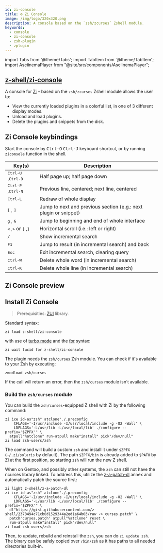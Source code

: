 ```yaml
---
id: zi-console
title: ⚙️ Zi Console
image: /img/logo/320x320.png
description: A console based on the `zsh/zcurses` Zshell module.
keywords:
  - console
  - zi-console
  - zsh-plugin
  - zplugin
---
```


<!-- @format -->

import Tabs from '@theme/Tabs';
import TabItem from '@theme/TabItem';
import AsciinemaPlayer from "@site/src/components/AsciinemaPlayer";

## <i class="fa-brands fa-github"></i> [z-shell/zi-console][]

A console for [Zi][] – based on the `zsh/zcurses` Zshell module allows the user to:

- View the currently loaded plugins in a colorful list, in one of 3 different display modes.
- Unload and load plugins.
- Delete the plugins and snippets from the disk.

## Zi Console keybindings

Start the console by <kbd>Ctrl-O</kbd> <kbd>Ctrl-J</kbd> keyboard shortcut, or by running `ziconsole` function in the shell.

<div className="apitable">

| Key(s)                                                                   | Description                                                      |
| ------------------------------------------------------------------------ | ---------------------------------------------------------------- |
| <kbd>Ctrl-U</kbd> ,<kbd>Ctrl-D</kbd>                                     | Half page up; half page down                                     |
| <kbd>Ctrl-P</kbd> ,<kbd>Ctrl-N</kbd>                                     | Previous line, centered; next line, centered                     |
| <kbd>Ctrl-L</kbd>                                                        | Redraw of whole display                                          |
| <kbd>[</kbd> , <kbd>]</kbd>                                              | Jump to next and previous section (e.g.: next plugin or snippet) |
| <kbd>g</kbd> , <kbd>G</kbd>                                              | Jump to beginning and end of whole interface                     |
| <kbd>&lt;</kbd> ,<kbd>&gt;</kbd> or <kbd>&#123;</kbd> ,<kbd>&#125;</kbd> | Horizontal scroll (i.e.: left or right)                          |
| <kbd>/</kbd>                                                             | Show incremental search                                          |
| <kbd>F1</kbd>                                                            | Jump to result (in incremental search) and back                  |
| <kbd>Esc</kbd>                                                           | Exit incremental search, clearing query                          |
| <kbd>Ctrl-W</kbd>                                                        | Delete whole word (in incremental search)                        |
| <kbd>Ctrl-K</kbd>                                                        | Delete whole line (in incremental search)                        |

</div>

## Zi Console preview

<AsciinemaPlayer
  src='https://asciinema.org/a/512999.cast'
  rows={21}
  cols={125}
  speed={1.5}
  idleTimeLimit={1}
  preload
/>

## Install Zi Console

> Prerequisities: [ZUI][z-shell/zui] library.

<Tabs>
  <TabItem value="standard" label="Standard" default>

Standard syntax:

```shell
zi load z-shell/zi-console
```

  </TabItem>
  <TabItem value="turbo-mode" label="Turbo mode" default>

with use of [turbo mode][4] and the [for][5] syntax:

```shell
zi wait lucid for z-shell/zi-console
```

  </TabItem>
</Tabs>

The plugin needs the `zsh/curses` Zsh module. You can check if it's available to your Zsh by executing:

```shell
zmodload zsh/curses
```

If the call will return an error, then the `zsh/curses` module isn't available.

### Build the `zsh/curses` module

You can build the `zsh/curses`-equipped Z shell with Zi by the following command:

```shell showLineNumbers
zi ice id-as"zsh" atclone"./.preconfig
    CFLAGS='-I/usr/include -I/usr/local/include -g -O2 -Wall' \
    LDFLAGS='-L/usr/lib -L/usr/local/lib' ./configure --prefix='$ZPFX'" \
  atpull"%atclone" run-atpull make"install" pick"/dev/null"
zi load zsh-users/zsh
```

The command will build a custom `zsh` and install it under `$ZPFX` (`~/.zi/polaris` by default). The path `$ZPFX/bin` is already added to `$PATH` by Zi at the first position, so starting `zsh` will run the new Z shell.

When on Gentoo, and possibly other systems, the `zsh` can still not have the ncurses library linked. To address this, utilize the [z-a-patch-dl][6] annex and automatically patch the source first:

```shell showLineNumbers
zi light z-shell/z-a-patch-dl
zi ice id-as"zsh" atclone"./.preconfig
    CFLAGS='-I/usr/include -I/usr/local/include -g -O2 -Wall' \
    LDFLAGS='-L/usr/lib -L/usr/local/lib' ./configure --prefix='$ZPFX'" \
  dl"https://gist.githubusercontent.com/z-shell/2373494c71cb6d1529344a2ed1a64b03/raw -> curses.patch" \
  patch'curses.patch' atpull"%atclone" reset \
  run-atpull make"install" pick"/dev/null"
zi load zsh-users/zsh
```

Then, to update, rebuild and reinstall the `zsh`, you can do `zi update zsh`. The binary can be safely copied over `/bin/zsh` as it has paths to all needed directories built-in.

[zi]: https://github.com/z-shell/zi
[z-shell/zui]: https://github.com/z-shell/zui
[4]: /docs/getting_started/overview#turbo-mode-zsh--53
[5]: /docs/guides/syntax/for
[6]: https://github.com/z-shell/z-a-patch-dl
[z-shell/zi-console]: https://github.com/z-shell/zi-console
